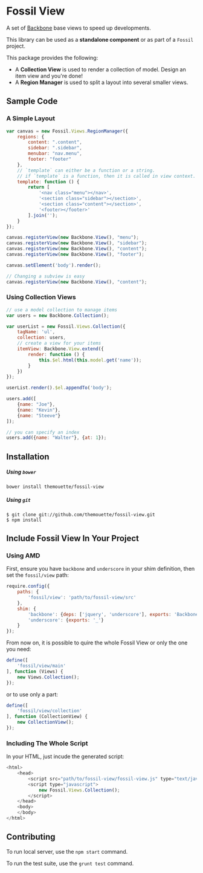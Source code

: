 Fossil View
===========

A set of [Backbone](http://backbonejs.org) base views to speed up
developments.

This library can be used as a **standalone component** or as part of a `Fossil`
project.

This package provides the following:

* A **Collection View** is used to render a collection of model. Design an item
  view and you're done!
* A **Region Manager** is used to split a layout into several smaller views.

Sample Code
-----------

### A Simple Layout

``` javascript
var canvas = new Fossil.Views.RegionManager({
    regions: {
        content: ".content",
        sidebar: ".sidebar",
        menubar: "nav.menu",
        footer: "footer"
    },
    // `template` can either be a function or a string.
    // if `template` is a function, then it is called in view context.
    template: function () {
        return [
            '<nav class="menu"></nav>',
            '<section class="sidebar"></section>',
            '<section class="content"></section>',
            '<footer></footer>'
        ].join('');
    }
});

canvas.registerView(new Backbone.View(), "menu");
canvas.registerView(new Backbone.View(), "sidebar");
canvas.registerView(new Backbone.View(), "content");
canvas.registerView(new Backbone.View(), "footer");

canvas.setElement('body').render();

// Changing a subview is easy
canvas.registerView(new Backbone.View(), "content");
```

### Using Collection Views


``` javascript
// use a model collection to manage items
var users = new Backbone.Collection();

var userList = new Fossil.Views.Collection({
    tagName: 'ul',
    collection: users,
    // create a view for your items
    itemView: Backbone.View.extend({
        render: function () {
            this.$el.html(this.model.get('name'));
        }
    })
});

userList.render().$el.appendTo('body');

users.add([
    {name: "Joe"},
    {name: "Kevin"},
    {name: "Steeve"}
]);

// you can specify an index
users.add({name: "Walter"}, {at: 1});
```

Installation
------------

##### Using `bower`

    bower install themouette/fossil-view

##### Using `git`

    $ git clone git://github.com/themouette/fossil-view.git
    $ npm install


Include Fossil View In Your Project
-----------------------------------

### Using AMD

First, ensure you have `backbone` and `underscore` in your shim definition, then
set the `fossil/view` path:

``` javascript
require.config({
    paths: {
        'fossil/view': 'path/to/fossil-view/src'
    },
    shim: {
        'backbone': {deps: ['jquery', 'underscore'], exports: 'Backbone'},
        'underscore': {exports: '_'}
    }
});
```

From now on, it is possible to quire the whole Fossil View or only the one you
need:

``` javascript
define([
    'fossil/view/main'
], function (Views) {
    new Views.Collection();
});
```

or to use only a part:

``` javascript
define([
    'fossil/view/collection'
], function (CollectionView) {
    new CollectionView();
});
```

### Including The Whole Script

In your HTML, just incude the generated script:

``` javascript
<html>
    <head>
        <script src="path/to/fossil-view/fossil-view.js" type="text/javascript"></script>
        <script type="javascript">
            new Fossil.Views.Collection();
        </script>
    </head>
    <body>
    </body>
</html>
```

Contributing
------------

To run local server, use the `npm start` command.

To run the test suite, use the `grunt test` command.
